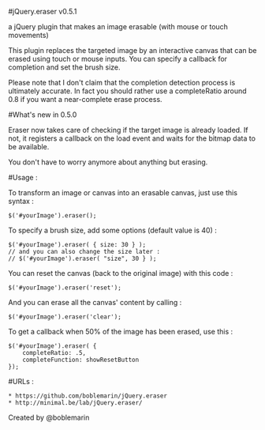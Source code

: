 #jQuery.eraser v0.5.1

a jQuery plugin that makes an image erasable (with mouse or touch movements)

This plugin replaces the targeted image by an interactive canvas that can be erased using touch or mouse inputs. You can specify a callback for completion and set the brush size.

Please note that I don't claim that the completion detection process is ultimately accurate. In fact you should rather use a completeRatio around 0.8 if you want a near-complete erase process.


#What's new in 0.5.0

Eraser now takes care of checking if the target image is already loaded. If not, it registers a callback on the load event and waits for the bitmap data to be available.

You don't have to worry anymore about anything but erasing.


#Usage :


To transform an image or canvas into an erasable canvas, just use this syntax :

	$('#yourImage').eraser();


To specify a brush size, add some options (default value is 40) :

	$('#yourImage').eraser( { size: 30 } );
	// and you can also change the size later :
	// $('#yourImage').eraser( "size", 30 } );


You can reset the canvas (back to the original image) with this code :

	$('#yourImage').eraser('reset');


And you can erase all the canvas' content by calling :

	$('#yourImage').eraser('clear');


To get a callback when 50% of the image has been erased, use this :

	$('#yourImage').eraser( {
		completeRatio: .5,
		completeFunction: showResetButton
	});



#URLs :

	* https://github.com/boblemarin/jQuery.eraser
	* http://minimal.be/lab/jQuery.eraser/


Created by @boblemarin